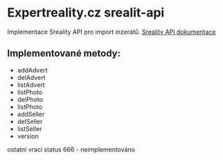 Expertreality.cz srealit-api 
============================

Implementace Sreality API pro import inzerátů.
[Sreality API dokumentace](https://admin.sreality.cz/doc/import.pdf)


Implementované metody:
----------------------
* addAdvert
* delAdvert
* listAdvert
* listPhoto
* delPhoto
* listPhoto
* addSeller
* delSeller
* listSeller
* version

ostatní vrací status 666 - neimplementováno
